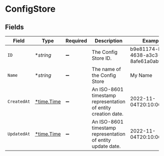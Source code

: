 # ConfigStore


## Fields

| Field                                                         | Type                                                          | Required                                                      | Description                                                   | Example                                                       |
| ------------------------------------------------------------- | ------------------------------------------------------------- | ------------------------------------------------------------- | ------------------------------------------------------------- | ------------------------------------------------------------- |
| `ID`                                                          | **string*                                                     | :heavy_minus_sign:                                            | The Config Store ID.                                          | b9e81174-b5bb-4638-a3c3-8afe61a0abf8                          |
| `Name`                                                        | **string*                                                     | :heavy_minus_sign:                                            | The name of the Config Store                                  | My Name                                                       |
| `CreatedAt`                                                   | [*time.Time](https://pkg.go.dev/time#Time)                    | :heavy_minus_sign:                                            | An ISO-8601 timestamp representation of entity creation date. | 2022-11-04T20:10:06.927Z                                      |
| `UpdatedAt`                                                   | [*time.Time](https://pkg.go.dev/time#Time)                    | :heavy_minus_sign:                                            | An ISO-8601 timestamp representation of entity update date.   | 2022-11-04T20:10:06.927Z                                      |